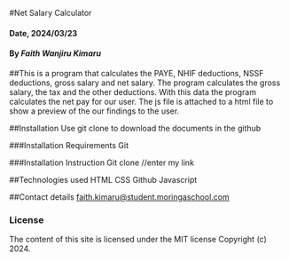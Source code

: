 #Net Salary Calculator

#### Date, 2024/03/23

#### By _Faith Wanjiru Kimaru_

##This is a program that calculates the PAYE, NHIF deductions, NSSF deductions, gross salary and net salary. The program calculates the gross salary, the tax and the other deductions. With this data the program calculates the net pay for our user.
The js file is attached to a html file to show a preview of the our findings to the user.

##Installation
Use git clone to download the documents in the github

###Installation Requirements
Git

###Installation Instruction
Git clone //enter my link

##Technologies used
HTML
CSS
Github
Javascript

##Contact details
faith.kimaru@student.moringaschool.com

### License

The content of this site is licensed under the MIT license
Copyright (c) 2024.
